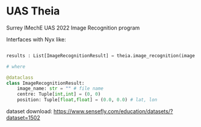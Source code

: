 # UAS Theia

Surrey IMechE UAS 2022 Image Recognition program

Interfaces with Nyx like:

```python

results : List[ImageRecognitionResult] = theia.image_recognition(image : np.ndarray, gps_image_taken: Tuple(float, float))

# where

@dataclass
class ImageRecognitionResult:
    image_name: str = "" # file name
    centre: Tuple[int,int] = (0, 0)
    position: Tuple[float,float] = (0.0, 0.0) # lat, lon
```

dataset download: https://www.sensefly.com/education/datasets/?dataset=1502
